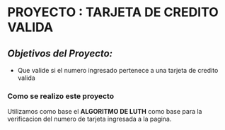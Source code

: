 # **PROYECTO : TARJETA DE CREDITO VALIDA**

## _Objetivos del Proyecto:_

- Que valide si el numero ingresado pertenece a una tarjeta de credito valida

### Como se realizo este proyecto

Utilizamos como base el **ALGORITMO DE LUTH** como base para la verificacion del numero de tarjeta ingresada a la pagina.